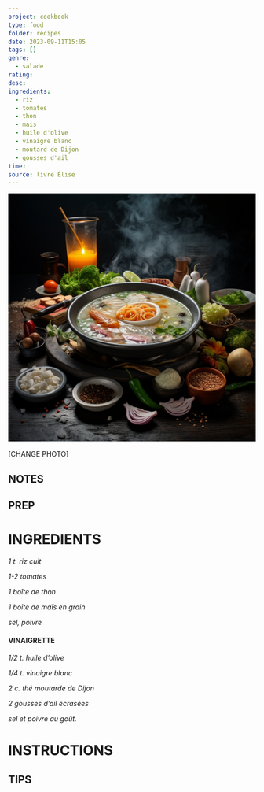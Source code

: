 ```yaml
---
project: cookbook
type: food
folder: recipes
date: 2023-09-11T15:05
tags: []
genre:
  - salade
rating: 
desc: 
ingredients:
  - riz
  - tomates
  - thon
  - mais
  - huile d'olive
  - vinaigre blanc
  - moutard de Dijon
  - gousses d'ail
time: 
source: livre Élise
---
```


![IMAGE](_default.png)


[CHANGE PHOTO]


## NOTES




## PREP


# INGREDIENTS

_1 t. riz cuit_

_1-2 tomates_

_1 boîte de thon_

_1 boîte de maïs en grain_

_sel, poivre_

#### VINAIGRETTE

_1/2 t. huile d’olive_

_1/4 t. vinaigre blanc_

_2 c. thé moutarde de Dijon_

_2 gousses d’ail écrasées_

_sel et poivre au goût._




# INSTRUCTIONS


## TIPS



